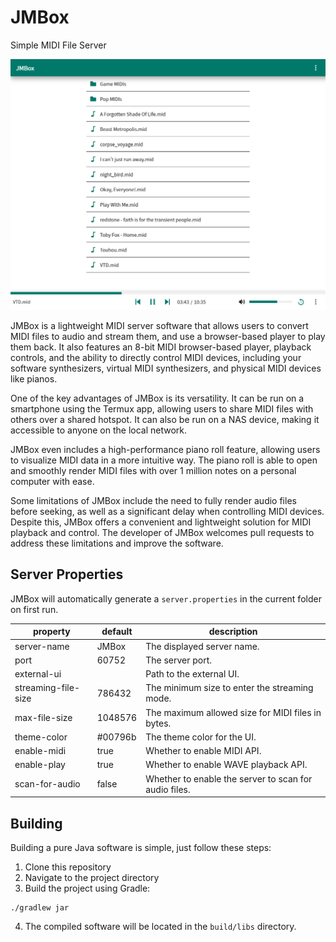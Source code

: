 # JMBox
Simple MIDI File Server

![](resources/jmbox.png)

JMBox is a lightweight MIDI server software that allows users to convert MIDI files to audio and stream them, and use a browser-based player to play them back. It also features an 8-bit MIDI browser-based player, playback controls, and the ability to directly control MIDI devices, including your software synthesizers, virtual MIDI synthesizers, and physical MIDI devices like pianos.

One of the key advantages of JMBox is its versatility. It can be run on a smartphone using the Termux app, allowing users to share MIDI files with others over a shared hotspot. It can also be run on a NAS device, making it accessible to anyone on the local network.

JMBox even includes a high-performance piano roll feature, allowing users to visualize MIDI data in a more intuitive way. The piano roll is able to open and smoothly render MIDI files with over 1 million notes on a personal computer with ease.

Some limitations of JMBox include the need to fully render audio files before seeking, as well as a significant delay when controlling MIDI devices. Despite this, JMBox offers a convenient and lightweight solution for MIDI playback and control. The developer of JMBox welcomes pull requests to address these limitations and improve the software.

## Server Properties
JMBox will automatically generate a `server.properties` in the current folder on first run.

| property | default | description |
| --- | ------ | ----------- |
| server-name | JMBox | The displayed server name. |
| port | 60752 | The server port. |
| external-ui | | Path to the external UI. |
| streaming-file-size | 786432 | The minimum size to enter the streaming mode. |
| max-file-size | 1048576 | The maximum allowed size for MIDI files in bytes. |
| theme-color | #00796b | The theme color for the UI. |
| enable-midi | true | Whether to enable MIDI API. |
| enable-play | true | Whether to enable WAVE playback API. |
| scan-for-audio | false | Whether to enable the server to scan for audio files. |


## Building

Building a pure Java software is simple, just follow these steps:
  1. Clone this repository 
  2. Navigate to the project directory
  3. Build the project using Gradle: 
  ```
  ./gradlew jar
  ```
  4. The compiled software will be located in the `build/libs` directory.